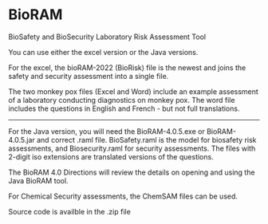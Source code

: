 # BioRAM
BioSafety and BioSecurity Laboratory Risk Assessment Tool

You can use either the excel version or the Java versions.  

For the excel, the bioRAM-2022 (BioRisk) file is the newest and joins the safety and security assessment into a single file.  

The two monkey pox files (Excel and Word) include an example assessment of a laboratory conducting diagnostics on monkey pox.  The word file includes the questions in English and French - but not full translations.

-----


For the Java version, you will need the BioRAM-4.0.5.exe or BioRAM-4.0.5.jar and correct .raml file.  BioSafety.raml is the model for biosafety risk assessments, and Biosecurity.raml for security assessments.  The files with 2-digit iso extensions are translated versions of the questions.

The BioRAM 4.0 Directions will review the details on opening and using the Java BioRAM tool.  

For Chemical Security assessments, the ChemSAM files can be used. 

Source code is availble in the .zip file
